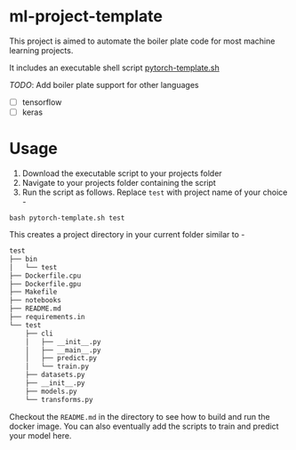# ml-project-template

This project is aimed to automate the boiler plate code for most machine learning projects.

It includes an executable shell script [pytorch-template.sh](pytorch-template.sh)

*TODO*:
Add boiler plate support for other languages
- [ ] tensorflow
- [ ] keras

# Usage
1. Download the executable script to your projects folder
2. Navigate to your projects folder containing the script
3. Run the script as follows. Replace `test` with project name of your choice -
```commandline
bash pytorch-template.sh test
```

This creates a project directory in your current folder similar to -
```markdown
test
├── bin
│   └── test
├── Dockerfile.cpu
├── Dockerfile.gpu
├── Makefile
├── notebooks
├── README.md
├── requirements.in
└── test
    ├── cli
    │   ├── __init__.py
    │   ├── __main__.py
    │   ├── predict.py
    │   └── train.py
    ├── datasets.py
    ├── __init__.py
    ├── models.py
    └── transforms.py
```
Checkout the `README.md` in the directory to see how to build and run the docker image.
You can also eventually add the scripts to train and predict your model here.
